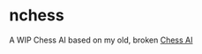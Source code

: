 # nchess
A WIP Chess AI based on my old, broken [Chess AI](https://github.com/pradhanstudios/Chess_Ai)
